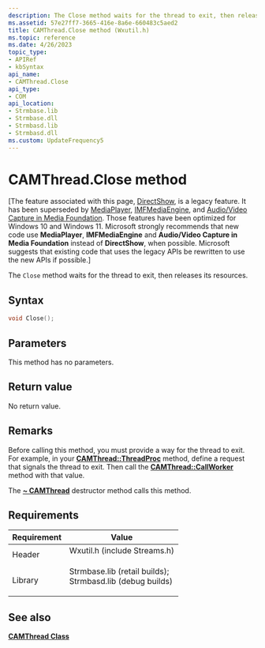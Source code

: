 ```yaml
---
description: The Close method waits for the thread to exit, then releases its resources.
ms.assetid: 57e27ff7-3665-416e-8a6e-660483c5aed2
title: CAMThread.Close method (Wxutil.h)
ms.topic: reference
ms.date: 4/26/2023
topic_type: 
- APIRef
- kbSyntax
api_name: 
- CAMThread.Close
api_type: 
- COM
api_location: 
- Strmbase.lib
- Strmbase.dll
- Strmbasd.lib
- Strmbasd.dll
ms.custom: UpdateFrequency5
---
```


# CAMThread.Close method

\[The feature associated with this page, [DirectShow](/windows/win32/directshow/directshow), is a legacy feature. It has been superseded by [MediaPlayer](/uwp/api/Windows.Media.Playback.MediaPlayer), [IMFMediaEngine](/windows/win32/api/mfmediaengine/nn-mfmediaengine-imfmediaengine), and [Audio/Video Capture in Media Foundation](windows/win32/medfound/audio-video-capture-in-media-foundation). Those features have been optimized for Windows 10 and Windows 11. Microsoft strongly recommends that new code use **MediaPlayer**, **IMFMediaEngine** and **Audio/Video Capture in Media Foundation** instead of **DirectShow**, when possible. Microsoft suggests that existing code that uses the legacy APIs be rewritten to use the new APIs if possible.\]

The `Close` method waits for the thread to exit, then releases its resources.

## Syntax


```C++
void Close();
```



## Parameters

This method has no parameters.

## Return value

No return value.

## Remarks

Before calling this method, you must provide a way for the thread to exit. For example, in your [**CAMThread::ThreadProc**](camthread-threadproc.md) method, define a request that signals the thread to exit. Then call the [**CAMThread::CallWorker**](camthread-callworker.md) method with that value.

The [**~ CAMThread**](camthread--camthread.md) destructor method calls this method.

## Requirements



| Requirement | Value |
|--------------------|--------------------------------------------------------------------------------------------------------------------------------------------------------------------------------------------|
| Header<br/>  | <dl> <dt>Wxutil.h (include Streams.h)</dt> </dl>                                                                                    |
| Library<br/> | <dl> <dt>Strmbase.lib (retail builds); </dt> <dt>Strmbasd.lib (debug builds)</dt> </dl> |



## See also

<dl> <dt>

[**CAMThread Class**](camthread.md)
</dt> </dl>

 

 




